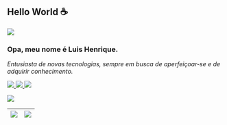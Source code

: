 ## Hello World  :coffee:

![](https://komarev.com/ghpvc/?username=lhenriquedeveloper)

### Opa, meu nome é Luis Henrique.
<i>Entusiasta de novas tecnologias, sempre em busca de aperfeiçoar-se e de adquirir conhecimento.</i><br>

 <p align="left">
  <a href="https://www.instagram.com/lhenrique.dev/" alt="Instagram">
    <img src="https://img.shields.io/badge/Instagram-E4405F?style=for-the-badge&logo=instagram&logoColor=white"/>
  </a>

  <a href="https://www.linkedin.com/in/lhenriquedev/" alt="Linkedin">
    <img src="https://img.shields.io/badge/LinkedIn-0077B5?style=for-the-badge&logo=linkedin&logoColor=white"/>
  </a>

  <a href="mailto:sousarodriguesluishenrique@gmail.com" alt="Gmail">
    <img src="https://img.shields.io/badge/Gmail-333333?style=for-the-badge&logo=gmail&logoColor=red"/>
  </a>
</p>

<p align="left">
  <a href="https://go-skill-icons.vercel.app/">
    <img src="https://go-skill-icons.vercel.app/api/icons?i=html,css,js,ts,nodejs,angular,react,vue,nextjs,sass,tailwind,bootstrap,figma,vscode,git,gitlab,github,jenkins,firebase,vite,ubuntu,windows,karma,npm" />
  </a>
</p>

<!-- ------------------------------- -->
| ![](https://github-profile-summary-cards.vercel.app/api/cards/productive-time?username=lhenriquedeveloper&theme=dracula) | ![](https://github-profile-summary-cards.vercel.app/api/cards/profile-details?username=lhenriquedeveloper&theme=dracula) |
| ------------- | ------------- |
<!-- ------------------------------- -->

 

